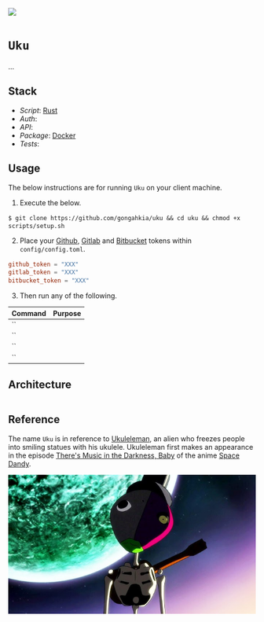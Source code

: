 [![](https://img.shields.io/badge/uku_1.0.0-passing-green)](https://github.com/gongahkia/uku/releases/tag/1.0.0)

# `Uku`

...

## Stack

* *Script*: [Rust]()
* *Auth*: []()
* *API*: []()
* *Package*: [Docker]()
* *Tests*: []()

## Usage

The below instructions are for running `Uku` on your client machine.

1. Execute the below.

```console
$ git clone https://github.com/gongahkia/uku && cd uku && chmod +x scripts/setup.sh
```

2. Place your [Github](), [Gitlab]() and [Bitbucket]() tokens within `config/config.toml`.

```toml
github_token = "XXX"
gitlab_token = "XXX"
bitbucket_token = "XXX"
```

3. Then run any of the following.

| Command | Purpose |
| :--- | :--- |
| `` | |
| `` | |
| `` | |
| `` | |

## Architecture

```mermaid

```

## Reference

The name `Uku` is in reference to [Ukuleleman](https://space-dandy.fandom.com/wiki/Ukuleleman), an alien who freezes people into smiling statues with his ukulele. Ukuleleman first makes an appearance in the episode [There's Music in the Darkness, Baby](https://space-dandy.fandom.com/wiki/There%27s_Music_in_the_Darkness,_Baby) of the anime [Space Dandy](https://space-dandy.fandom.com/wiki/Space_Dandy_(anime)).

![](./asset/logo/ukuleleman.jpg)
